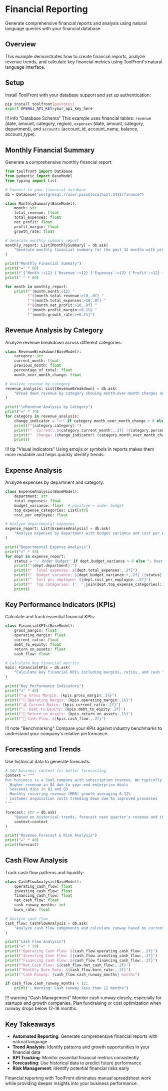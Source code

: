 # Financial Reporting

Generate comprehensive financial reports and analysis using natural language queries with your financial database.

## Overview

This example demonstrates how to create financial reports, analyze revenue trends, and calculate key financial metrics using ToolFront's natural language interface.

## Setup

Install ToolFront with your database support and set up authentication:

```bash
pip install toolfront[postgres]
export OPENAI_API_KEY=your_api_key_here
```

!!! info "Database Schema" 
    This example uses financial tables: `revenue` (date, amount, category, region), `expenses` (date, amount, category, department), and `accounts` (account_id, account_name, balance, account_type).

## Monthly Financial Summary

Generate a comprehensive monthly financial report:

```python linenums="1"
from toolfront import Database
from pydantic import BaseModel
from typing import List

# Connect to your financial database
db = Database("postgresql://user:pass@localhost:5432/finance")

class MonthlySummary(BaseModel):
    month: str
    total_revenue: float
    total_expenses: float
    net_profit: float
    profit_margin: float
    growth_rate: float

# Generate monthly summary report
monthly_report: List[MonthlySummary] = db.ask(
    "Generate monthly financial summary for the past 12 months with profit margins and growth rates"
)

print("Monthly Financial Summary")
print("=" * 60)
print(f"{'Month':<12} {'Revenue':<12} {'Expenses':<12} {'Profit':<12} {'Margin':<8} {'Growth':<8}")
print("-" * 60)

for month in monthly_report:
    print(f"{month.month:<12} "
          f"${month.total_revenue:>10,.0f} "
          f"${month.total_expenses:>10,.0f} "
          f"${month.net_profit:>10,.0f} "
          f"{month.profit_margin:>6.1%} "
          f"{month.growth_rate:>+6.1%}")
```

## Revenue Analysis by Category

Analyze revenue breakdown across different categories:

```python linenums="1"
class RevenueBreakdown(BaseModel):
    category: str
    current_month: float
    previous_month: float
    percentage_of_total: float
    month_over_month_change: float

# Analyze revenue by category
revenue_analysis: List[RevenueBreakdown] = db.ask(
    "Break down revenue by category showing month-over-month changes and percentages"
)

print("\nRevenue Analysis by Category")
print("=" * 70)
for category in revenue_analysis:
    change_indicator = "📈" if category.month_over_month_change > 0 else "📉"
    print(f"{category.category}:")
    print(f"  Current: ${category.current_month:,.2f} ({category.percentage_of_total:.1%} of total)")
    print(f"  Change: {change_indicator} {category.month_over_month_change:+.1%} vs last month")
    print()
```

!!! tip "Visual Indicators"
    Using emojis or symbols in reports makes them more readable and helps quickly identify trends.

## Expense Analysis

Analyze expenses by department and category:

```python linenums="1"
class ExpenseAnalysis(BaseModel):
    department: str
    total_expenses: float
    budget_variance: float  # positive = under budget
    top_expense_categories: List[str]
    cost_per_employee: float

# Analyze departmental expenses
expense_report: List[ExpenseAnalysis] = db.ask(
    "Analyze expenses by department with budget variance and cost per employee"
)

print("Departmental Expense Analysis")
print("=" * 50)
for dept in expense_report:
    status = "✅ Under Budget" if dept.budget_variance > 0 else "⚠️ Over Budget"
    print(f"{dept.department}:")
    print(f"  Total expenses: ${dept.total_expenses:,.2f}")
    print(f"  Budget variance: ${dept.budget_variance:+,.2f} ({status})")
    print(f"  Cost per employee: ${dept.cost_per_employee:,.2f}")
    print(f"  Top categories: {', '.join(dept.top_expense_categories[:3])}")
    print()
```

## Key Performance Indicators (KPIs)

Calculate and track essential financial KPIs:

```python linenums="1"
class FinancialKPIs(BaseModel):
    gross_margin: float
    operating_margin: float
    current_ratio: float
    debt_to_equity: float
    return_on_assets: float
    cash_flow: float

# Calculate key financial metrics
kpis: FinancialKPIs = db.ask(
    "Calculate key financial KPIs including margins, ratios, and cash flow for this quarter"
)

print("Key Performance Indicators")
print("=" * 40)
print(f"📊 Gross Margin: {kpis.gross_margin:.1%}")
print(f"💼 Operating Margin: {kpis.operating_margin:.1%}")
print(f"💰 Current Ratio: {kpis.current_ratio:.2f}")
print(f"📈 Debt-to-Equity: {kpis.debt_to_equity:.2f}")
print(f"🎯 Return on Assets: {kpis.return_on_assets:.1%}")
print(f"💸 Cash Flow: ${kpis.cash_flow:,.2f}")
```

!!! note "Benchmarking"
    Compare your KPIs against industry benchmarks to understand your company's relative performance.

## Forecasting and Trends

Use historical data to generate forecasts:

```python linenums="1"
# Add business context for better forecasting
context = """
Our business is a SaaS company with subscription revenue. We typically see:
- Higher revenue in Q4 due to year-end enterprise deals
- Seasonal dips in Q1 and Q3
- Monthly recurring revenue (MRR) growth averaging 8-12%
- Customer acquisition costs trending down due to improved processes
"""

forecast: str = db.ask(
    "Based on historical trends, forecast next quarter's revenue and identify key risk factors",
    context=context
)

print("Revenue Forecast & Risk Analysis")
print("=" * 40)
print(forecast)
```

## Cash Flow Analysis

Track cash flow patterns and liquidity:

```python linenums="1"
class CashFlowAnalysis(BaseModel):
    operating_cash_flow: float
    investing_cash_flow: float
    financing_cash_flow: float
    net_cash_flow: float
    cash_runway_months: int
    burn_rate: float

# Analyze cash flow
cash_flow: CashFlowAnalysis = db.ask(
    "Analyze cash flow components and calculate runway based on current burn rate"
)

print("Cash Flow Analysis")
print("=" * 30)
print(f"Operating Cash Flow: ${cash_flow.operating_cash_flow:,.2f}")
print(f"Investing Cash Flow: ${cash_flow.investing_cash_flow:,.2f}")
print(f"Financing Cash Flow: ${cash_flow.financing_cash_flow:,.2f}")
print(f"Net Cash Flow: ${cash_flow.net_cash_flow:,.2f}")
print(f"Monthly Burn Rate: ${cash_flow.burn_rate:,.2f}")
print(f"Cash Runway: {cash_flow.cash_runway_months} months")

if cash_flow.cash_runway_months < 12:
    print("⚠️ Warning: Cash runway less than 12 months")
```

!!! warning "Cash Management"
    Monitor cash runway closely, especially for startups and growth companies. Plan fundraising or cost optimization when runway drops below 12-18 months.

## Key Takeaways

- **Automated Reporting**: Generate comprehensive financial reports with natural language
- **Trend Analysis**: Identify patterns and growth opportunities in your financial data
- **KPI Tracking**: Monitor essential financial metrics consistently
- **Forecasting**: Use historical data to predict future performance
- **Risk Management**: Identify potential financial risks early

Financial reporting with ToolFront eliminates manual spreadsheet work while providing deeper insights into your business performance.